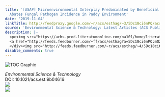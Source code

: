 ```yaml
---
title: '[ASAP] Microenvironmental Interplay Predominated by Beneficial <italic toggle="yes">Aspergillus</italic>
  Abates Fungal Pathogen Incidence in Paddy Environment'
date: '2019-11-04'
linkTitle: http://feedproxy.google.com/~r/acs/esthag/~3/5Dc18ci6nPQ/acs.est.9b04616
source: 'Environmental Science & Technology: Latest Articles (ACS Publications)'
description: |-
  <p><img src="https://achs-prod.literatumonline.com/na101/home/literatum/publisher/achs/journals/content/esthag/0/esthag.ahead-of-print/acs.est.9b04616/20191101/images/medium/es9b04616_0002.gif" alt="TOC Graphic"/></p><div><cite>Environmental Science & Technology</cite></div><div>DOI: 10.1021/acs.est.9b04616</div><div class="feedflare">
  <a href="http://feeds.feedburner.com/~ff/acs/esthag?a=5Dc18ci6nPQ:mQZfP_LekpM:yIl2AUoC8zA"><img src="http://feeds.feedburner.com/~ff/acs/esthag?d=yIl2AUoC8zA" border="0"></img></a>
  </div><img src="http://feeds.feedburner.com/~r/acs/esthag/~4/5Dc18ci6nPQ" ...
disable_comments: true
---
```

<p><img src="https://achs-prod.literatumonline.com/na101/home/literatum/publisher/achs/journals/content/esthag/0/esthag.ahead-of-print/acs.est.9b04616/20191101/images/medium/es9b04616_0002.gif" alt="TOC Graphic"/></p><div><cite>Environmental Science & Technology</cite></div><div>DOI: 10.1021/acs.est.9b04616</div><div class="feedflare">
<a href="http://feeds.feedburner.com/~ff/acs/esthag?a=5Dc18ci6nPQ:mQZfP_LekpM:yIl2AUoC8zA"><img src="http://feeds.feedburner.com/~ff/acs/esthag?d=yIl2AUoC8zA" border="0"></img></a>
</div><img src="http://feeds.feedburner.com/~r/acs/esthag/~4/5Dc18ci6nPQ" ...